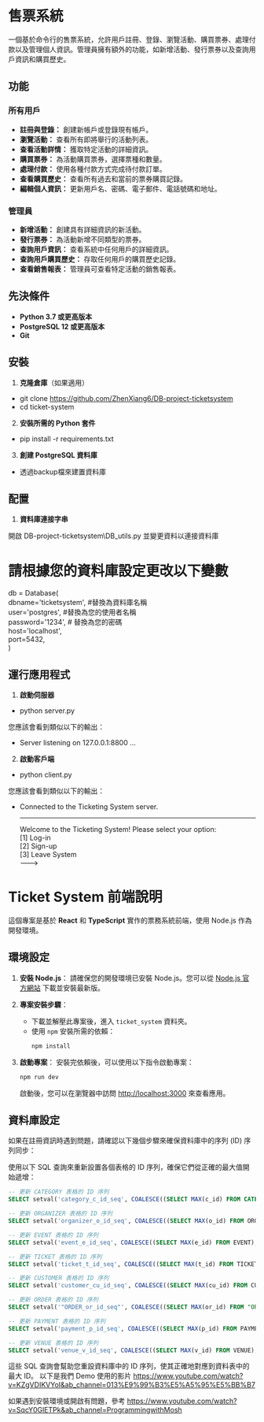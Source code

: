 # 售票系統

一個基於命令行的售票系統，允許用戶註冊、登錄、瀏覽活動、購買票券、處理付款以及管理個人資訊。管理員擁有額外的功能，如新增活動、發行票券以及查詢用戶資訊和購買歷史。

## 功能

### 所有用戶

- **註冊與登錄：** 創建新帳戶或登錄現有帳戶。
- **瀏覽活動：** 查看所有即將舉行的活動列表。
- **查看活動詳情：** 獲取特定活動的詳細資訊。
- **購買票券：** 為活動購買票券，選擇票種和數量。
- **處理付款：** 使用各種付款方式完成待付款訂單。
- **查看購買歷史：** 查看所有過去和當前的票券購買記錄。
- **編輯個人資訊：** 更新用戶名、密碼、電子郵件、電話號碼和地址。

### 管理員

- **新增活動：** 創建具有詳細資訊的新活動。
- **發行票券：** 為活動新增不同類型的票券。
- **查詢用戶資訊：** 查看系統中任何用戶的詳細資訊。
- **查詢用戶購買歷史：** 存取任何用戶的購買歷史記錄。
- **查看銷售報表：** 管理員可查看特定活動的銷售報表。

## 先決條件

- **Python 3.7 或更高版本**
- **PostgreSQL 12 或更高版本**
- **Git**

## 安裝

1. **克隆倉庫**（如果適用）

- git clone https://github.com/ZhenXiang6/DB-project-ticketsystem
- cd ticket-system

2. **安裝所需的 Python 套件**

- pip install -r requirements.txt

3. **創建 PostgreSQL 資料庫**

- 透過backup檔來建置資料庫

## 配置

1. **資料庫連接字串**

開啟 DB-project-ticketsystem\DB_utils.py 並變更資料以連接資料庫

# 請根據您的資料庫設定更改以下變數
db = Database(    
    dbname='ticketsystem',  #替換為資料庫名稱  
    user='postgres',  #替換為您的使用者名稱  
    password='1234',  # 替換為您的密碼  
    host='localhost',   
    port=5432,  
)

## 運行應用程式

1. **啟動伺服器**

- python server.py

您應該會看到類似以下的輸出：
- Server listening on 127.0.0.1:8800 ...

2. **啟動客戶端**

- python client.py
    
您應該會看到類似以下的輸出：
- Connected to the Ticketing System server.

   ----------------------------------------  
   Welcome to the Ticketing System! Please select your option:  
   [1] Log-in  
   [2] Sign-up  
   [3] Leave System  
   --->


# Ticket System 前端說明

這個專案是基於 **React** 和 **TypeScript** 實作的票務系統前端，使用 Node.js 作為開發環境。

## 環境設定

1. **安裝 Node.js**：
   請確保您的開發環境已安裝 Node.js。您可以從 [Node.js 官方網站](https://nodejs.org/) 下載並安裝最新版。

2. **專案安裝步驟**：
   - 下載並解壓此專案後，進入 `ticket_system` 資料夾。
   - 使用 `npm` 安裝所需的依賴：
     ```bash
     npm install
     ```

3. **啟動專案**：
   安裝完依賴後，可以使用以下指令啟動專案：
   ```bash
   npm run dev
   ```

   啟動後，您可以在瀏覽器中訪問 [http://localhost:3000](http://localhost:3000) 來查看應用。

## 資料庫設定

如果在註冊資訊時遇到問題，請確認以下幾個步驟來確保資料庫中的序列 (ID) 序列同步：

使用以下 SQL 查詢來重新設置各個表格的 ID 序列，確保它們從正確的最大值開始遞增：

```sql
-- 更新 CATEGORY 表格的 ID 序列
SELECT setval('category_c_id_seq', COALESCE((SELECT MAX(c_id) FROM CATEGORY), 0) + 1, false);

-- 更新 ORGANIZER 表格的 ID 序列
SELECT setval('organizer_o_id_seq', COALESCE((SELECT MAX(o_id) FROM ORGANIZER), 0) + 1, false);

-- 更新 EVENT 表格的 ID 序列
SELECT setval('event_e_id_seq', COALESCE((SELECT MAX(e_id) FROM EVENT), 0) + 1, false);

-- 更新 TICKET 表格的 ID 序列
SELECT setval('ticket_t_id_seq', COALESCE((SELECT MAX(t_id) FROM TICKET), 0) + 1, false);

-- 更新 CUSTOMER 表格的 ID 序列
SELECT setval('customer_cu_id_seq', COALESCE((SELECT MAX(cu_id) FROM CUSTOMER), 0) + 1, false);

-- 更新 ORDER 表格的 ID 序列
SELECT setval('"ORDER_or_id_seq"', COALESCE((SELECT MAX(or_id) FROM "ORDER"), 0) + 1, false);

-- 更新 PAYMENT 表格的 ID 序列
SELECT setval('payment_p_id_seq', COALESCE((SELECT MAX(p_id) FROM PAYMENT), 0) + 1, false);

-- 更新 VENUE 表格的 ID 序列
SELECT setval('venue_v_id_seq', COALESCE((SELECT MAX(v_id) FROM VENUE), 0) + 1, false);
```

這些 SQL 查詢會幫助您重設資料庫中的 ID 序列，使其正確地對應到資料表中的最大 ID。
以下是我們 Demo 使用的影片 https://www.youtube.com/watch?v=KZgVDIKVYoI&ab_channel=013%E9%99%B3%E5%A5%95%E5%BB%B7

如果遇到安裝環境或開啟有問題，參考 https://www.youtube.com/watch?v=SqcY0GlETPk&ab_channel=ProgrammingwithMosh
